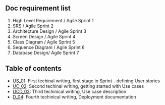 ## Doc requirement list
1) High Level Requirement /
  Agile Sprint 1   
2) SRS /
  Agile Sprint 2   
3) Architecture Design /
  Agile Sprint 3  
4) Screen Design /
  Agile Sprint 4   
5) Class Diagram /
  Agile Sprint 5  
6) Sequence Diagram /
  Agile Sprint 6   
7) Database Design/
  Agile Sprint 7
  
## Table of contents
* [US_01](US_01.pdf): First techinal writing, first stage in Sprint - defining User stories
* [UC_02](UC_02.pdf): Second techinal writing, getting started with Use cases
* [UCD_03](): Third techinical writing, Use case description
* [D_04](): Fourth techinical writing, Deployment documentation

